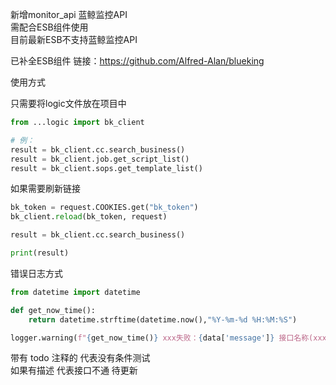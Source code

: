 新增monitor_api 蓝鲸监控API</br> 
需配合ESB组件使用</br> 
目前最新ESB不支持蓝鲸监控API</br>

已补全ESB组件
链接：https://github.com/Alfred-Alan/blueking


使用方式

只需要将logic文件放在项目中

```python
from ...logic import bk_client

# 例：
result = bk_client.cc.search_business()
result = bk_client.job.get_script_list()
result = bk_client.sops.get_template_list()
```

如果需要刷新链接 

```python
bk_token = request.COOKIES.get("bk_token")
bk_client.reload(bk_token, request)

result = bk_client.cc.search_business()

print(result)
```


错误日志方式
```python
from datetime import datetime

def get_now_time():
    return datetime.strftime(datetime.now(),"%Y-%m-%d %H:%M:%S")

logger.warning(f"{get_now_time()} xxx失败：{data['message']} 接口名称(xxx) 请求参数({kwargs}) 返回参数({data})")
```

带有 todo 注释的 代表没有条件测试 <br>
如果有描述 代表接口不通 待更新